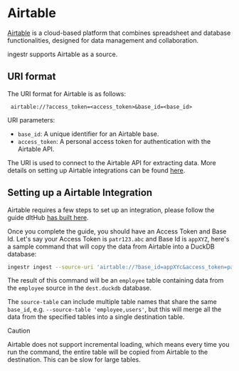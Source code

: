 # Airtable

[Airtable](https://airtable.com/) is a cloud-based platform that combines spreadsheet and database functionalities, designed for data management and collaboration.

ingestr supports Airtable as a source.

## URI format

The URI format for Airtable is as follows:

```plaintext
 airtable://?access_token=<access_token>&base_id=<base_id>
```

URI parameters:

- `base_id`: A unique identifier for an Airtable base.
- `access_token`: A personal access token for authentication with the Airtable API.

The URI is used to connect to the Airtable API for extracting data. More details on setting up Airtable integrations can be found [here](https://airtable.com/developers/web/api).

## Setting up a Airtable Integration

Airtable requires a few steps to set up an integration, please follow the guide dltHub [has built here](https://dlthub.com/docs/dlt-ecosystem/verified-sources/airtable#setup-guide).

Once you complete the guide, you should have an Access Token and Base Id. Let's say your Access Token is `patr123.abc` and Base Id is `appXYZ`, here's a sample command that will copy the data from Airtable into a DuckDB database:

```sh
ingestr ingest --source-uri 'airtable://?base_id=appXYc&access_token=patr123.abc' --source-table 'employee' --dest-uri 'duckdb:///dest.duckdb' --dest-table 'des.employee'
```

The result of this command will be an `employee` table containing data from the `employee` source in the `dest.duckdb` database.

The `source-table` can include multiple table names that share the same `base_id`, e.g. `--source-table 'employee,users'`, but this will merge all the data from the specified tables into a single destination table.

> [!CAUTION]
> Airtable does not support incremental loading, which means every time you run the command, the entire table will be copied from Airtable to the destination. This can be slow for large tables.
